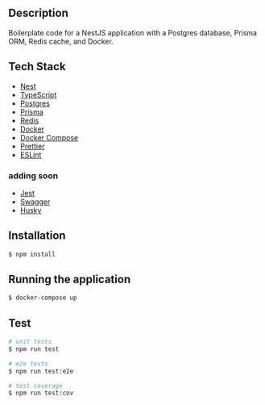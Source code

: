 ## Description

Boilerplate code for a NestJS application with a Postgres database, Prisma ORM, Redis cache, and Docker.

## Tech Stack

- [Nest](https://github.com/nestjs/nest) 
- [TypeScript](https://www.typescriptlang.org/) 
- [Postgres](https://www.postgresql.org/)
- [Prisma](https://www.prisma.io/)
- [Redis](https://redis.io/)
- [Docker](https://www.docker.com/)
- [Docker Compose](https://docs.docker.com/compose/)
- [Prettier](https://prettier.io/)
- [ESLint](https://eslint.org/)

### adding soon

- [Jest](https://jestjs.io/)
- [Swagger](https://swagger.io/)
- [Husky](https://typicode.github.io/husky/#/)


## Installation

```bash
$ npm install
```

## Running the application

```bash
$ docker-compose up
```

## Test

```bash
# unit tests
$ npm run test

# e2e tests
$ npm run test:e2e

# test coverage
$ npm run test:cov
```
